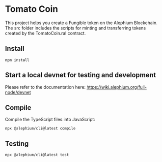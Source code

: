 # Tomato Coin

This project helps you create a Fungible token on the Alephium Blockchain. The src folder includes the scripts for minting and transferring tokens created by the TomatoCoin.ral contract.

## Install

```
npm install
```

## Start a local devnet for testing and development

Please refer to the documentation here: https://wiki.alephium.org/full-node/devnet

## Compile

Compile the TypeScript files into JavaScript:

```
npx @alephium/cli@latest compile 
```

## Testing

```
npx @alephium/cli@latest test
```
